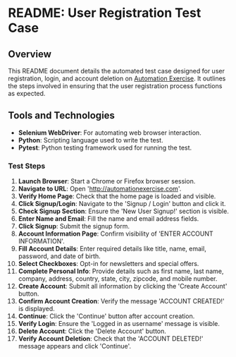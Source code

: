 # README: User Registration Test Case

## Overview
This README document details the automated test case designed for user registration, login, and account deletion on [Automation Exercise](http://automationexercise.com). It outlines the steps involved in ensuring that the user registration process functions as expected.

## Tools and Technologies
- **Selenium WebDriver**: For automating web browser interaction.
- **Python**: Scripting language used to write the test.
- **Pytest**: Python testing framework used for running the test.

### Test Steps
1. **Launch Browser**: Start a Chrome or Firefox browser session.
2. **Navigate to URL**: Open 'http://automationexercise.com'.
3. **Verify Home Page**: Check that the home page is loaded and visible.
4. **Click Signup/Login**: Navigate to the 'Signup / Login' button and click it.
5. **Check Signup Section**: Ensure the 'New User Signup!' section is visible.
6. **Enter Name and Email**: Fill the name and email address fields.
7. **Click Signup**: Submit the signup form.
8. **Account Information Page**: Confirm visibility of 'ENTER ACCOUNT INFORMATION'.
9. **Fill Account Details**: Enter required details like title, name, email, password, and date of birth.
10. **Select Checkboxes**: Opt-in for newsletters and special offers.
11. **Complete Personal Info**: Provide details such as first name, last name, company, address, country, state, city, zipcode, and mobile number.
12. **Create Account**: Submit all information by clicking the 'Create Account' button.
13. **Confirm Account Creation**: Verify the message 'ACCOUNT CREATED!' is displayed.
14. **Continue**: Click the 'Continue' button after account creation.
15. **Verify Login**: Ensure the 'Logged in as username' message is visible.
16. **Delete Account**: Click the 'Delete Account' button.
17. **Verify Account Deletion**: Check that the 'ACCOUNT DELETED!' message appears and click 'Continue'.

